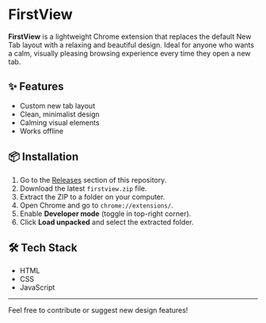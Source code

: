 # FirstView

**FirstView** is a lightweight Chrome extension that replaces the default New Tab layout with a relaxing and beautiful design. Ideal for anyone who wants a calm, visually pleasing browsing experience every time they open a new tab.

## ✨ Features

- Custom new tab layout
- Clean, minimalist design
- Calming visual elements
- Works offline

## 📦 Installation

1. Go to the [Releases](https://github.com/bhavishya2601/firstview/releases) section of this repository.
2. Download the latest `firstview.zip` file.
3. Extract the ZIP to a folder on your computer.
4. Open Chrome and go to `chrome://extensions/`.
5. Enable **Developer mode** (toggle in top-right corner).
6. Click **Load unpacked** and select the extracted folder.

## 🛠️ Tech Stack

- HTML
- CSS
- JavaScript

---

Feel free to contribute or suggest new design features!